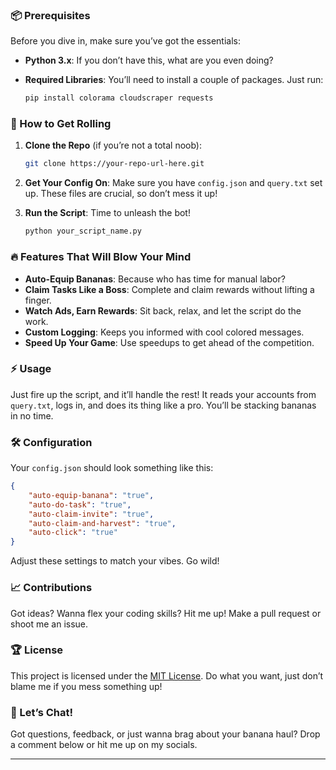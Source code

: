 ### 📦 Prerequisites

Before you dive in, make sure you’ve got the essentials:

- **Python 3.x**: If you don’t have this, what are you even doing?
- **Required Libraries**: You’ll need to install a couple of packages. Just run:

  ```bash
  pip install colorama cloudscraper requests
  ```

### 🚀 How to Get Rolling

1. **Clone the Repo** (if you’re not a total noob):
   
   ```bash
   git clone https://your-repo-url-here.git
   ```

2. **Get Your Config On**: Make sure you have `config.json` and `query.txt` set up. These files are crucial, so don’t mess it up! 

3. **Run the Script**: Time to unleash the bot!

   ```bash
   python your_script_name.py
   ```

### 🔥 Features That Will Blow Your Mind

- **Auto-Equip Bananas**: Because who has time for manual labor?
- **Claim Tasks Like a Boss**: Complete and claim rewards without lifting a finger.
- **Watch Ads, Earn Rewards**: Sit back, relax, and let the script do the work.
- **Custom Logging**: Keeps you informed with cool colored messages.
- **Speed Up Your Game**: Use speedups to get ahead of the competition. 

### ⚡ Usage

Just fire up the script, and it’ll handle the rest! It reads your accounts from `query.txt`, logs in, and does its thing like a pro. You’ll be stacking bananas in no time.

### 🛠️ Configuration

Your `config.json` should look something like this:

```json
{
    "auto-equip-banana": "true",
    "auto-do-task": "true",
    "auto-claim-invite": "true",
    "auto-claim-and-harvest": "true",
    "auto-click": "true"
}
```

Adjust these settings to match your vibes. Go wild!

### 📈 Contributions

Got ideas? Wanna flex your coding skills? Hit me up! Make a pull request or shoot me an issue.

### 🏆 License

This project is licensed under the [MIT License](LICENSE). Do what you want, just don’t blame me if you mess something up!

### 💬 Let’s Chat!

Got questions, feedback, or just wanna brag about your banana haul? Drop a comment below or hit me up on my socials. 

---



